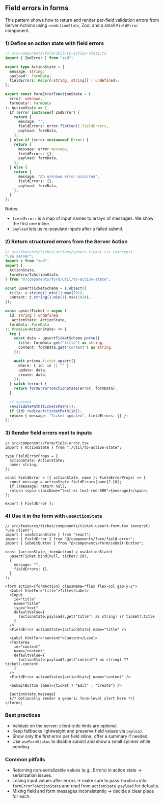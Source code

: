 ## Field errors in forms

This pattern shows how to return and render per-field validation errors from Server Actions using `useActionState`, Zod, and a small `FieldError` component.

### 1) Define an action state with field errors

```ts
// src/components/form/util/to-action-state.ts
import { ZodError } from "zod";

export type ActionState = {
  message: string;
  payload?: FormData;
  fieldErrors: Record<string, string[] | undefined>;
};

export const formErrorToActionState = (
  error: unknown,
  formData?: FormData
): ActionState => {
  if (error instanceof ZodError) {
    return {
      message: "",
      fieldErrors: error.flatten().fieldErrors,
      payload: formData,
    };
  } else if (error instanceof Error) {
    return {
      message: error.message,
      fieldErrors: {},
      payload: formData,
    };
  } else {
    return {
      message: "An unknown error occurred",
      fieldErrors: {},
      payload: formData,
    };
  }
};
```

Notes:

- `fieldErrors` is a map of input names to arrays of messages. We show the first one inline.
- `payload` lets us re-populate inputs after a failed submit.

### 2) Return structured errors from the Server Action

```ts
// src/features/ticket/actions/upsert-ticket.tsx (excerpt)
"use server";
import z from "zod";
import {
  ActionState,
  formErrorToActionState,
} from "@/components/form/util/to-action-state";

const upsertTicketSchema = z.object({
  title: z.string().min(1).max(191),
  content: z.string().min(1).max(1024),
});

const upsertTicket = async (
  id: string | undefined,
  _actionState: ActionState,
  formData: FormData
): Promise<ActionState> => {
  try {
    const data = upsertTicketSchema.parse({
      title: formData.get("title") as string,
      content: formData.get("content") as string,
    });

    await prisma.ticket.upsert({
      where: { id: id || "" },
      update: data,
      create: data,
    });
  } catch (error) {
    return formErrorToActionState(error, formData);
  }

  // success
  revalidatePath(ticketsPath());
  if (id) redirect(ticketPath(id));
  return { message: "Ticket updated", fieldErrors: {} };
};
```

### 3) Render field errors next to inputs

```tsx
// src/components/form/field-error.tsx
import { ActionState } from "./util/to-action-state";

type FieldErrorProps = {
  actionState: ActionState;
  name: string;
};

const FieldError = ({ actionState, name }: FieldErrorProps) => {
  const message = actionState.fieldErrors[name]?.[0];
  if (!message) return null;
  return <span className="text-xs text-red-500">{message}</span>;
};

export { FieldError };
```

### 4) Use it in the form with `useActionState`

```tsx
// src/features/ticket/components/ticket-upsert-form.tsx (excerpt)
"use client";
import { useActionState } from "react";
import { FieldError } from "@/components/form/field-error";
import { SubmitButton } from "@/components/form/submit-button";

const [actionState, formAction] = useActionState(
  upsertTicket.bind(null, ticket?.id),
  {
    message: "",
    fieldErrors: {},
  }
);

<form action={formAction} className="flex flex-col gap-y-2">
  <Label htmlFor="title">Title</Label>
  <Input
    id="title"
    name="title"
    type="text"
    defaultValue={
      (actionState.payload?.get("title") as string) ?? ticket?.title
    }
  />
  <FieldError actionState={actionState} name="title" />

  <Label htmlFor="content">Content</Label>
  <Textarea
    id="content"
    name="content"
    defaultValue={
      (actionState.payload?.get("content") as string) ?? ticket?.content
    }
  />
  <FieldError actionState={actionState} name="content" />

  <SubmitButton label={ticket ? "Edit" : "Create"} />

  {actionState.message}
  {/* Optionally render a generic form-level alert here */}
</form>;
```

### Best practices

- Validate on the server; client-side hints are optional.
- Keep fallbacks lightweight and preserve field values via `payload`.
- Show only the first error per field inline; offer a summary if needed.
- Use `useFormStatus` to disable submit and show a small spinner while pending.

### Common pitfalls

- Returning non-serializable values (e.g., Errors) in action state → serialization issues.
- Losing input values after errors → make sure to pass `formData` into `formErrorToActionState` and read from `actionState.payload` for defaults.
- Mixing field and form messages inconsistently → decide a clear place for each.
